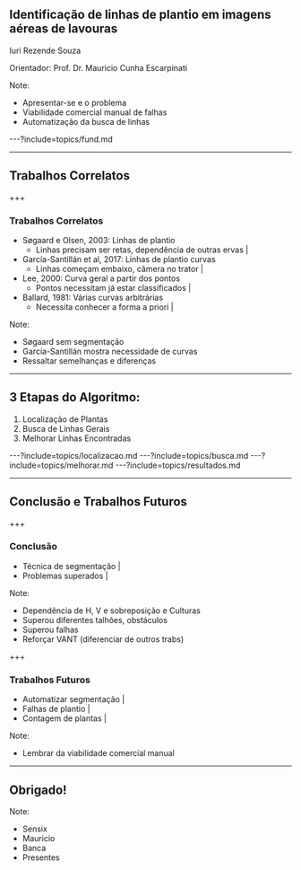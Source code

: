 ## Identificação de linhas de plantio em imagens aéreas de lavouras
Iuri Rezende Souza

Orientador: Prof. Dr. Mauricio Cunha Escarpinati

Note:
- Apresentar-se e o problema
- Viabilidade comercial manual de falhas
- Automatização da busca de linhas

---?include=topics/fund.md

---

## Trabalhos Correlatos
+++
### Trabalhos Correlatos
- Søgaard e Olsen, 2003: Linhas de plantio
  - Linhas precisam ser retas, dependência de outras ervas |
- García-Santillán et al, 2017: Linhas de plantio curvas
  - Linhas começam embaixo, câmera no trator |
- Lee, 2000: Curva geral a partir dos pontos
  - Pontos necessitam já estar classificados |
- Ballard, 1981: Várias curvas arbitrárias
  - Necessita conhecer a forma a priori |

Note:
- Søgaard sem segmentação
- García-Santillán mostra necessidade de curvas
- Ressaltar semelhanças e diferenças

---

## 3 Etapas do Algoritmo:

1. Localização de Plantas
1. Busca de Linhas Gerais
1. Melhorar Linhas Encontradas


---?include=topics/localizacao.md
---?include=topics/busca.md
---?include=topics/melhorar.md
---?include=topics/resultados.md

---

## Conclusão e Trabalhos Futuros
+++
### Conclusão
- Técnica de segmentação |
- Problemas superados |

Note:
- Dependência de H, V e sobreposição e Culturas
- Superou diferentes talhões, obstáculos
- Superou falhas
- Reforçar VANT (diferenciar de outros trabs)

+++
### Trabalhos Futuros
- Automatizar segmentação |
- Falhas de plantio |
- Contagem de plantas |

Note:
- Lembrar da viabilidade comercial manual
---
## Obrigado!

Note:
- Sensix
- Mauricio
- Banca
- Presentes
